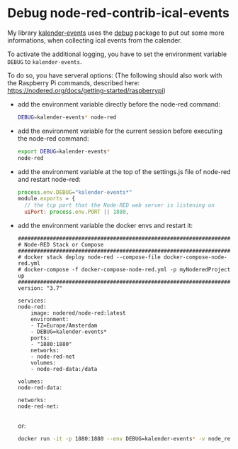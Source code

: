 # Debug node-red-contrib-ical-events

My library [kalender-events](https://github.com/niamo84/kalender-events) uses the [debug](https://www.npmjs.com/package/debug) package to put out some more informations, when collecting ical events from the calender.

To activate the additional logging, you have to set the environment variable ``DEBUG`` to ``kalender-events``.

To do so, you have serveral options:
(The following should also work with the Raspberry Pi commands, described here: https://nodered.org/docs/getting-started/raspberrypi)

- add the environment variable directly before the node-red command: 
  ````sh
  DEBUG=kalender-events* node-red
  ````
- add the environment variable for the current session before executing the node-red command: 
  ````sh
  export DEBUG=kalender-events* 
  node-red
  ````
- add the environment variable at the top of the settings.js file of node-red and restart node-red:
  ````javascript
  process.env.DEBUG="kalender-events*"
  module.exports = {
    // the tcp port that the Node-RED web server is listening on
    uiPort: process.env.PORT || 1880,
  ````
- add the environment variable the docker envs and restart it:
    ````docker
    ################################################################################
    # Node-RED Stack or Compose
    ################################################################################
    # docker stack deploy node-red --compose-file docker-compose-node-red.yml
    # docker-compose -f docker-compose-node-red.yml -p myNoderedProject up
    ################################################################################
    version: "3.7"

    services:
    node-red:
        image: nodered/node-red:latest
        environment:
        - TZ=Europe/Amsterdam
        - DEBUG=kalender-events*
        ports:
        - "1880:1880"
        networks:
        - node-red-net
        volumes:
        - node-red-data:/data

    volumes:
    node-red-data:

    networks:
    node-red-net:
               
    ````
    or: 

    ````sh
    docker run -it -p 1880:1880 --env DEBUG=kalender-events* -v node_red_data:/data --name mynodered nodered/node-red
    ````
    